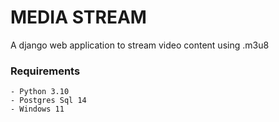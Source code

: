 # MEDIA STREAM

A django web application to stream video content using .m3u8 


### Requirements
```
- Python 3.10
- Postgres Sql 14
- Windows 11
```


